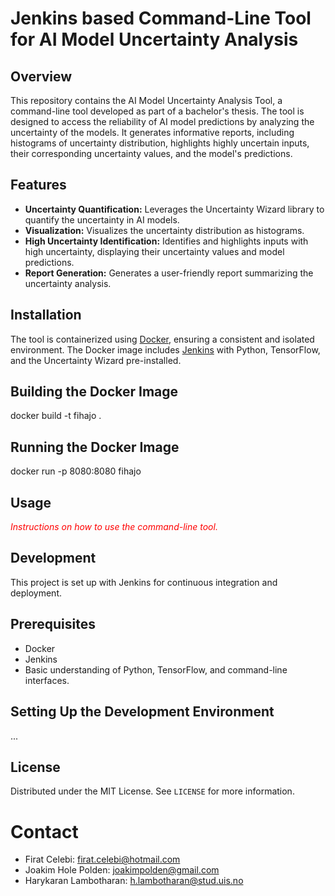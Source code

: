 # Jenkins based Command-Line Tool for AI Model Uncertainty Analysis

## Overview 

This repository contains the AI Model Uncertainty Analysis Tool, a command-line tool developed as part of a bachelor's thesis. The tool is designed to access the reliability of AI model predictions by analyzing the uncertainty of the models. It generates informative reports, including histograms of uncertainty distribution, highlights highly uncertain inputs, their corresponding uncertainty values, and the model's predictions. 

## Features 

- **Uncertainty Quantification:** Leverages the Uncertainty Wizard library to quantify the uncertainty in AI models.
- **Visualization:** Visualizes the uncertainty distribution as histograms.
- **High Uncertainty Identification:** Identifies and highlights inputs with high uncertainty, displaying their uncertainty values and model predictions.
- **Report Generation:** Generates a user-friendly report summarizing the uncertainty analysis.

## Installation

The tool is containerized using [Docker](https://www.docker.com), ensuring a consistent and isolated environment. The Docker image includes [Jenkins](https://www.jenkins.io) with Python, TensorFlow, and the Uncertainty Wizard pre-installed.


## Building the Docker Image 

docker build -t fihajo .

## Running the Docker Image

docker run -p 8080:8080 fihajo


## Usage 

<span style="color:red;font-style:italic">Instructions on how to use the command-line tool.</span>

## Development

This project is set up with Jenkins for continuous integration and deployment. 


## Prerequisites 

- Docker
- Jenkins
- Basic understanding of Python, TensorFlow, and command-line interfaces.


## Setting Up the Development Environment

...

## License

Distributed under the MIT License. See `LICENSE` for more information. 

# Contact

- Firat Celebi: firat.celebi@hotmail.com
- Joakim Hole Polden: joakimpolden@gmail.com
- Harykaran Lambotharan: h.lambotharan@stud.uis.no
